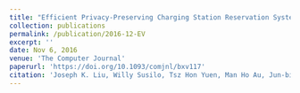 ```yaml
---
title: "Efficient Privacy-Preserving Charging Station Reservation System for Electric Vehicles."
collection: publications
permalink: /publication/2016-12-EV
excerpt: ''
date: Nov 6, 2016
venue: 'The Computer Journal'
paperurl: 'https://doi.org/10.1093/comjnl/bxv117'
citation: 'Joseph K. Liu, Willy Susilo, Tsz Hon Yuen, Man Ho Au, Jun-bin Fang, Zoe L. Jiang, Jianying Zhou: Efficient Privacy-Preserving Charging Station Reservation System for Electric Vehicles. Comput. J. 59(7): 1040-1053 (2016)'
---
```

